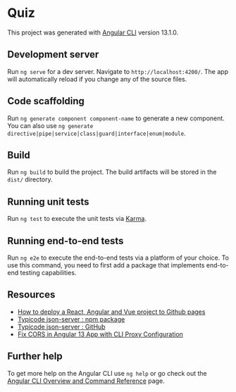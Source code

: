 # Quiz

This project was generated with [Angular CLI](https://github.com/angular/angular-cli) version 13.1.0.

## Development server

Run `ng serve` for a dev server. Navigate to `http://localhost:4200/`. The app will automatically reload if you change any of the source files.

## Code scaffolding

Run `ng generate component component-name` to generate a new component. You can also use `ng generate directive|pipe|service|class|guard|interface|enum|module`.

## Build

Run `ng build` to build the project. The build artifacts will be stored in the `dist/` directory.

## Running unit tests

Run `ng test` to execute the unit tests via [Karma](https://karma-runner.github.io).

## Running end-to-end tests

Run `ng e2e` to execute the end-to-end tests via a platform of your choice. To use this command, you need to first add a package that implements end-to-end testing capabilities.

## Resources

- [How to deploy a React, Angular and Vue project to Github pages](https://deepinder.me/how-to-deploy-a-react-angular-vue-project-to-github-pages)
- [Typicode json-server : npm package](https://www.npmjs.com/package/json-server)
- [Typicode json-server : GitHub](https://github.com/typicode/json-server)
- [Fix CORS in Angular 13 App with CLI Proxy Configuration](https://www.techiediaries.com/fix-cors-with-angular-cli-proxy-configuration/)

## Further help

To get more help on the Angular CLI use `ng help` or go check out the [Angular CLI Overview and Command Reference](https://angular.io/cli) page.
